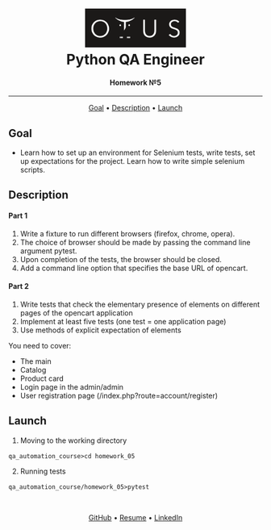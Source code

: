 <h1 align="center">
  <a href="https://otus.ru/lessons/avtomatizaciya-web-testirovaniya/">
    <img src="../readme/otus.png"
    alt="Otus" width="200">
  </a>
  <br>
   Python QA Engineer
  <br>
</h1>

<h4 align="center">
    Homework №5
</h4>
<hr>

<p align="center">
  <a href="#goal">Goal</a> •
  <a href="#description">Description</a> •
  <a href="#launch">Launch</a>
</p>


## Goal
- Learn how to set up an environment for Selenium tests, write tests, set up expectations for the project. Learn how to write simple selenium scripts.


## Description
#### Part 1
1. Write a fixture to run different browsers (firefox, chrome, opera).
2. The choice of browser should be made by passing the command line argument pytest.
3. Upon completion of the tests, the browser should be closed.
4. Add a command line option that specifies the base URL of opencart.

#### Part 2
1. Write tests that check the elementary presence of elements on different pages of the opencart application
2. Implement at least five tests (one test = one application page)
3. Use methods of explicit expectation of elements

You need to cover:
- The main
- Catalog
- Product card
- Login page in the admin/admin
- User registration page (/index.php?route=account/register)


## Launch
1. Moving to the working directory
```shell script
qa_automation_course>cd homework_05
```

2. Running tests
```shell script
qa_automation_course/homework_05>pytest
```


<br>
<p align="center">
  <a href="https://github.com/Kazzila">GitHub</a> •
  <a href="https://kazzila.github.io/resume/">Resume</a> •
  <a href="https://www.linkedin.com/in/i-kazakov/">LinkedIn</a>
</p>
